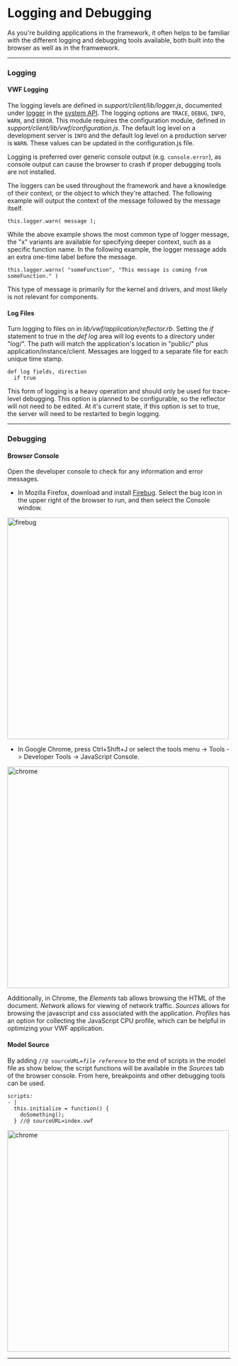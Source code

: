 <a name="logging"></a>

# Logging and Debugging

As you're building applications in the framework, it often helps to be familiar with the different logging and debugging tools available, both built into the browser as well as in the framwework. 

--------------

### Logging

#### VWF Logging

The logging levels are defined in *support/client/lib/logger.js*, documented under [logger](http://demo.virtual.wf/web/docs/jsdoc/module-logger.html) in the [system API](#system-api). The logging options are <code>TRACE</code>, <code>DEBUG</code>, <code>INFO</code>, <code>WARN</code>, and <code>ERROR</code>. This module requires the configuration module, defined in *support/client/lib/vwf/configuration.js*. The default log level on a development server is <code>INFO</code> and the default log level on a production server is <code>WARN</code>. These values can be updated in the configuration.js file. 

Logging is preferred over generic console output (e.g. <code>console.error</code>), as console output can cause the browser to crash if proper debugging tools are not installed. 

The loggers can be used throughout the framework and have a knowledge of their context, or the object to which they're attached. The following example will output the context of the message followed by the message itself.

	this.logger.warn( message );

While the above example shows the most common type of logger message, the "x" variants are available for specifying deeper context, such as a specific function name. In the following example, the logger message adds an extra one-time label before the message. 

	this.logger.warnx( "someFunction", "This message is coming from someFunction." )

This type of message is primarily for the kernel and drivers, and most likely is not relevant for components. 


#### Log Files

Turn logging to files on in *lib/vwf/application/reflector.rb*. Setting the *if* statement to true in the *def log* area will log events to a directory under "log/". The path will match the application's location in "public/" plus application/instance/client. Messages are logged to a separate file for each unique time stamp.

	def log fields, direction
	  if true 

This form of logging is a heavy operation and should only be used for trace-level debugging. This option is planned to be configurable, so the reflector will not need to be edited. At it's current state, if this option is set to true, the server will need to be restarted to begin logging. 

--------------

### Debugging

#### Browser Console

Open the developer console to check for any information and error messages. 

* In Mozilla Firefox, download and install [Firebug](https://addons.mozilla.org/en-us/firefox/addon/firebug). Select the bug icon in the upper right of the browser to run, and then select the Console window. 

<img src='images/firebug.png' alt='firebug' style='width:500px' />

* In Google Chrome, press Ctrl+Shift+J or select the tools menu -> Tools -> Developer Tools -> JavaScript Console. 

<img src='images/chrome.png' alt='chrome' style='width:500px' />

Additionally, in Chrome, the *Elements* tab allows browsing the HTML of the document. *Network* allows for viewing of network traffic. *Sources* allows for browsing the javascript and css associated with the application. *Profiles* has an option for collecting the JavaScript CPU profile, which can be helpful in optimizing your VWF application. 

#### Model Source

By adding <code>//@ sourceURL=*file reference*</code> to the end of scripts in the model file as show below, the script functions will be available in the *Sources* tab of the browser console. From here, breakpoints and other debugging tools can be used. 

	scripts:
	- |
	  this.initialize = function() {
	    doSomething();
	  } //@ sourceURL=index.vwf

<img src='images/source.png' alt='chrome' style='width:500px' />

-------------------
